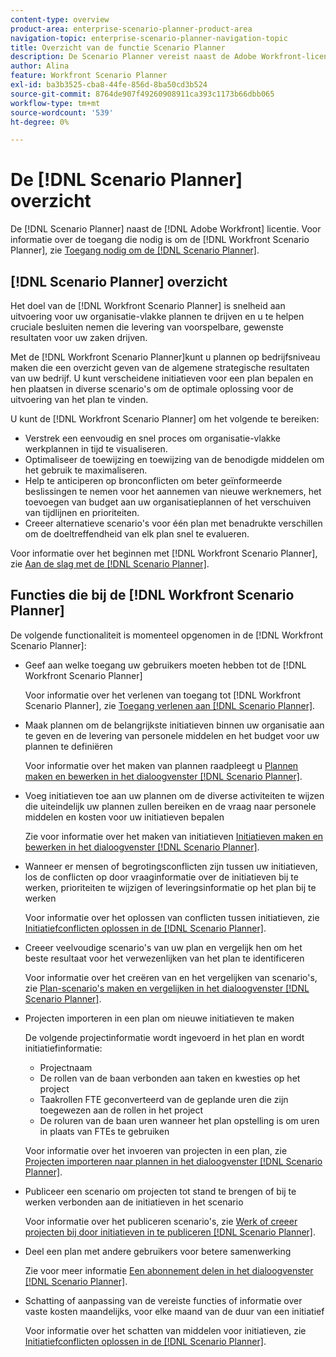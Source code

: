 ```yaml
---
content-type: overview
product-area: enterprise-scenario-planner-product-area
navigation-topic: enterprise-scenario-planner-navigation-topic
title: Overzicht van de functie Scenario Planner
description: De Scenario Planner vereist naast de Adobe Workfront-licentie een aparte licentie.
author: Alina
feature: Workfront Scenario Planner
exl-id: ba3b3525-cba8-44fe-856d-8ba50cd3b524
source-git-commit: 8764de907f49260908911ca393c1173b66dbb065
workflow-type: tm+mt
source-wordcount: '539'
ht-degree: 0%

---
```


# De [!DNL Scenario Planner] overzicht

<!-- Audited: 1/2024 -->

De [!DNL Scenario Planner] naast de [!DNL Adobe Workfront] licentie.
Voor informatie over de toegang die nodig is om de [!DNL Workfront Scenario Planner], zie [Toegang nodig om de [!DNL Scenario Planner]](access-needed-to-use-sp.md).

## [!DNL Scenario Planner] overzicht

Het doel van de [!DNL Workfront Scenario Planner] is snelheid aan uitvoering voor uw organisatie-vlakke plannen te drijven en u te helpen cruciale besluiten nemen die levering van voorspelbare, gewenste resultaten voor uw zaken drijven.

Met de [!DNL Workfront Scenario Planner]kunt u plannen op bedrijfsniveau maken die een overzicht geven van de algemene strategische resultaten van uw bedrijf. U kunt verscheidene initiatieven voor een plan bepalen en hen plaatsen in diverse scenario&#39;s om de optimale oplossing voor de uitvoering van het plan te vinden.

U kunt de [!DNL Workfront Scenario Planner] om het volgende te bereiken:

* Verstrek een eenvoudig en snel proces om organisatie-vlakke werkplannen in tijd te visualiseren.
* Optimaliseer de toewijzing en toewijzing van de benodigde middelen om het gebruik te maximaliseren.
* Help te anticiperen op bronconflicten om beter geïnformeerde beslissingen te nemen voor het aannemen van nieuwe werknemers, het toevoegen van budget aan uw organisatieplannen of het verschuiven van tijdlijnen en prioriteiten.
* Creeer alternatieve scenario&#39;s voor één plan met benadrukte verschillen om de doeltreffendheid van elk plan snel te evalueren.

Voor informatie over het beginnen met [!DNL Workfront Scenario Planner], zie [Aan de slag met de [!DNL Scenario Planner]](../scenario-planner/get-started-with-scenario-planning.md).

## Functies die bij de [!DNL Workfront Scenario Planner]

De volgende functionaliteit is momenteel opgenomen in de [!DNL Workfront Scenario Planner]:

* Geef aan welke toegang uw gebruikers moeten hebben tot de [!DNL Workfront Scenario Planner]

  Voor informatie over het verlenen van toegang tot [!DNL Workfront Scenario Planner], zie [Toegang verlenen aan [!DNL Scenario Planner]](../administration-and-setup/add-users/configure-and-grant-access/grant-access-sp.md).

* Maak plannen om de belangrijkste initiatieven binnen uw organisatie aan te geven en de levering van personele middelen en het budget voor uw plannen te definiëren

  Voor informatie over het maken van plannen raadpleegt u [Plannen maken en bewerken in het dialoogvenster [!DNL Scenario Planner]](../scenario-planner/create-and-edit-plans.md).

* Voeg initiatieven toe aan uw plannen om de diverse activiteiten te wijzen die uiteindelijk uw plannen zullen bereiken en de vraag naar personele middelen en kosten voor uw initiatieven bepalen

  Zie voor informatie over het maken van initiatieven [Initiatieven maken en bewerken in het dialoogvenster [!DNL Scenario Planner]](../scenario-planner/create-and-edit-initiatives.md).

* Wanneer er mensen of begrotingsconflicten zijn tussen uw initiatieven, los de conflicten op door vraaginformatie over de initiatieven bij te werken, prioriteiten te wijzigen of leveringsinformatie op het plan bij te werken

  Voor informatie over het oplossen van conflicten tussen initiatieven, zie [Initiatiefconflicten oplossen in de [!DNL Scenario Planner]](../scenario-planner/resolve-conflicts-in-sp.md).

* Creeer veelvoudige scenario&#39;s van uw plan en vergelijk hen om het beste resultaat voor het verwezenlijken van het plan te identificeren

  Voor informatie over het creëren van en het vergelijken van scenario&#39;s, zie [Plan-scenario&#39;s maken en vergelijken in het dialoogvenster [!DNL Scenario Planner]](../scenario-planner/create-and-compare-scenarios-for-a-plan.md).

* Projecten importeren in een plan om nieuwe initiatieven te maken

  De volgende projectinformatie wordt ingevoerd in het plan en wordt initiatiefinformatie:

   * Projectnaam
   * De rollen van de baan verbonden aan taken en kwesties op het project
   * Taakrollen FTE geconverteerd van de geplande uren die zijn toegewezen aan de rollen in het project
   * De roluren van de baan uren wanneer het plan opstelling is om uren in plaats van FTEs te gebruiken

  Voor informatie over het invoeren van projecten in een plan, zie [Projecten importeren naar plannen in het dialoogvenster [!DNL Scenario Planner]](../scenario-planner/import-projects-to-plans.md).

* Publiceer een scenario om projecten tot stand te brengen of bij te werken verbonden aan de initiatieven in het scenario

  Voor informatie over het publiceren scenario&#39;s, zie [Werk of creeer projecten bij door initiatieven in te publiceren [!DNL Scenario Planner]](../scenario-planner/publish-scenarios-update-projects.md).

* Deel een plan met andere gebruikers voor betere samenwerking

  Zie voor meer informatie [Een abonnement delen in het dialoogvenster [!DNL Scenario Planner]](../scenario-planner/share-a-plan.md).

* Schatting of aanpassing van de vereiste functies of informatie over vaste kosten maandelijks, voor elke maand van de duur van een initiatief

  Voor informatie over het schatten van middelen voor initiatieven, zie [Initiatiefconflicten oplossen in de [!DNL Scenario Planner]](../scenario-planner/resolve-conflicts-in-sp.md).
